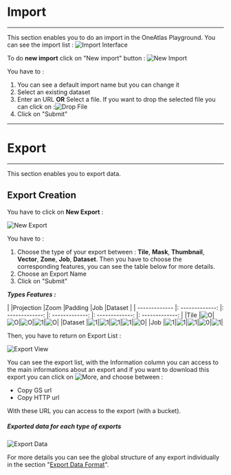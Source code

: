 # Import

-----------------

This section enables you to do an import in the OneAtlas Playground. You can see the import list :
![Import Interface](/images/web_ui/import.png)

To do **new import** click on "New import" button :
![New Import](/images/web_ui/import_new.png)

You have to :

1. You can see a default import name but you can change it
2. Select an existing dataset
3. Enter an URL **OR** Select a file. If you want to drop the selected file you can click on :![Drop File](/images/web_ui/import_dropfile.png)
4. Click on "Submit"

-----------------

# Export

-----------------

This section enables you to export data. 

## Export Creation

You have to click on **New Export** :

![New Export](/images/web_ui/export_new.png)

You have to :

1. Choose the type of your export between : **Tile**, **Mask**, **Thumbnail**, **Vector**, **Zone**, **Job**, **Dataset**. Then you have to choose the corresponding features, you can see the table below for more details.
2. Choose an Export Name
3. Click on "Submit"

**_Types Features :_**

|               |Projection       |Zoom             |Padding          |Job              |Dataset          |
| ------------- |: -------------: |: -------------: |: -------------: |: -------------: |: -------------: |
|Tile           |![O](/images/web_ui/1.png)|![O](/images/web_ui/1.png)|![O](/images/web_ui/1.png)|![1](/images/web_ui/2.png)|![O](/images/web_ui/1.png)|
|Dataset        |![1](/images/web_ui/2.png)|![1](/images/web_ui/2.png)|![1](/images/web_ui/2.png)|![1](/images/web_ui/2.png)|![O](/images/web_ui/1.png)|
|Job            |![1](/images/web_ui/2.png)|![1](/images/web_ui/2.png)|![1](/images/web_ui/2.png)|![0](/images/web_ui/1.png)|![1](/images/web_ui/2.png)|

Then, you have to return on Export List :

![Export View](/images/web_ui/export_view.png)

You can see the export list, with the Information column you can access to the main informations about an export and if you want to download this export you can click on ![More](/images/web_ui/datasets_more.png), and choose between :

- Copy GS url
- Copy HTTP url

With these URL you can access to the export (with a bucket).

##### Exported data for each type of exports

![Export Data](/images/web_ui/infos_exports.png)

For more details you can see the global structure of any export individually in the section "[Export Data Format](../parsing/parsing.md)".